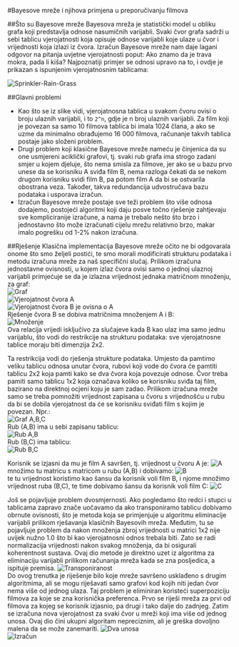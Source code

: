 #Bayesove mreže i njihova primjena u preporučivanju filmova
  
##Što su Bayesove mreže
Bayesova mreža je statistički model u obliku grafa koji predstavlja odnose nasumičnih varijabli. Svaki čvor grafa sadrži u sebi tablicu vjerojatnosti koja opisuje odnose varijabli koje ulaze u čvor i vrijednosti koja izlazi iz čvora. Izračun Bayesove mreže nam daje lagani odgovor na pitanja uvjetne vjerojatnosti poput: Ako znamo da je trava mokra, pada li kiša? Najpoznatiji primjer se odnosi upravo na to, i ovdje je prikazan s ispunjenim vjerojatnosnim tablicama:

![Sprinkler-Rain-Grass](https://upload.wikimedia.org/wikipedia/commons/thumb/0/0e/SimpleBayesNet.svg/400px-SimpleBayesNet.svg.png "Najpoznatiji primjer Bayesove mreže.")

##Glavni problemi
* Kao što se iz slike vidi, vjerojatnosna tablica u svakom čvoru ovisi o broju ulaznih varijabli, i to `2^n`, gdje je n broj ulaznih varijabli. Za film koji je povezan sa samo 10 filmova tablica bi imala 1024 člana, a ako se uzme da minimalno obrađujemo 16 000 filmova, računanje takvih tablica postaje jako složeni problem.
* Drugi problem koji klasične Bayesove mreže nameću je činjenica da su one usmjereni aciklički grafovi, tj. svaki rub grafa ima strogo zadani smjer u kojem djeluje, što nema smisla za filmove, jer ako se u bazu prvo unese da se korisniku A sviđa film B, nema razloga čekati da se nekom drugom korisniku svidi film B, pa potom film A da bi se ostvarila obostrana veza. Također, takva redundancija udvostručava bazu podataka i usporava izračun.
* Izračun Bayesove mreže postaje sve teži problem što više odnosa dodajemo, postojeći algoritmi koji daju posve točno rješenje zahtjevaju sve kompliciranije izračune, a nama je trebalo nešto što brzo i jednostavno što može izračunati cijelu mrežu relativno brzo, makar imalo pogrešku od 1-2% nakon izračuna.

##Rješenje
Klasična implementacija Bayesove mreže očito ne bi odgovarala onome što smo željeli postići, te smo morali modificirati strukturu podataka i metodu izračuna mreže za naš specifični slučaj. Prilikom izračuna jednostavne ovisnosti, u kojem izlaz čvora ovisi samo o jednoj ulaznoj varijabli primjećuje se da je izlazna vrijednost jednaka matričnom množenju, za graf:  
![Graf](http://i.imgur.com/DKpcVu1.png)  
![Vjerojatnost čvora A](http://i.imgur.com/kFWzKOX.png)  
![Vjerojatnost čvora B je ovisna o A](http://i.imgur.com/RWozMbP.png)  
Rješenje čvora B se dobiva matričnima množenjem A i B:  
![Množenje](http://i.imgur.com/07ECucM.png)  
Ova relacija vrijedi isključivo za slučajeve kada B kao ulaz ima samo jednu varijablu, što vodi do restrikcije na strukturu podataka: sve vjerojatnosne tablice moraju biti dimenzija 2x2.

Ta restrikcija vodi do rješenja strukture podataka. Umjesto da pamtimo veliku tablicu odnosa unutar čvora, rubovi koji vode do čvora će pamtiti tablicu 2x2 koja pamti kako se dva čvora koja povezuje odnose. Čvor treba pamiti samo tablicu 1x2 koja označava koliko se korisniku sviđa taj film, bazirano na direktnoj ocjeni koju je sam zadao. Prilikom izračuna mreže samo se treba pomnožiti vrijednost zapisana u čvoru s vrijednošću u rubu da bi se dobila vjerojatnost da će se korisniku sviđati film s kojim je povezan. Npr.:  
![Graf A,B,C](http://i.imgur.com/txVffTp.png)  
Rub (A,B) ima u sebi zapisanu tablicu:  
![Rub A,B](http://i.imgur.com/RmgLpxK.png)  
Rub (B,C) ima tablicu:  
![Rub B,C](http://i.imgur.com/qE4fygU.png)  

Korisnik se izjasni da mu je film A savršen, tj. vrijednost u čvoru A je:
![A](http://i.imgur.com/31ZqMFs.png)  
množimo tu matricu s matricom u rubu (A,B) i dobivamo:
![B](http://i.imgur.com/iBclk2R.png)  
te tu vrijednost koristimo kao šansu da korisnik voli film B, i njome množimo vrijednost ruba (B,C), te time dobivamo šansu da korisnik voli film C:
![C](http://i.imgur.com/HXsspNL.png)  

Još se pojavljuje problem dvosmjernosti. Ako pogledamo što redci i stupci u tablicama zapravo znače uočavamo da ako transponiramo tablicu dobivamo obrnute ovisnosti, što je metoda koja se primjenjuje u algoritmu eliminacije varijabli prilikom rješavanja klasičnih Bayesovih mreža. Međutim, tu se pojavljuje problem da nakon množenja zbroj vrijednosti u matrici 1x2 nije uvijek nužno 1.0 što bi kao vjerojatnosni odnos trebala biti. Zato se radi normalizacija vrijednosti nakon svakog množenja, da bi osigurali koherentnost sustava. Ovaj dio metode je direktno uzet iz algoritma za eliminaciju varijabli prilikom računanja mreža kada se zna posljedica, a ispituje premisa. 
![Transponiranost](http://i.imgur.com/VIrWIBl.png)  
Do ovog trenutka je riješenje bilo koje mreže savršeno usklađeno s drugim algoritmima, ali se mogu riješavati samo grafovi kod kojih niti jedan čvor nema više od jednog ulaza. Taj problem je eliminiran koristeći superpoziciju filmova za koje se zna korisnička preferenca. Prvo se riješi mreža za prvi od filmova za kojeg se korisnik izjasnio, pa drugi i tako dalje do zadnjeg. Zatim se izračuna nova vjerojatnost za svaki čvor u mreži koji ima više od jednog unosa. Ovaj dio čini ukupni algoritam nepreciznim, ali je greška dovoljno malena da se može zanemariti.
![Dva unosa](http://i.imgur.com/ptWPahT.png)  
![Izračun]()